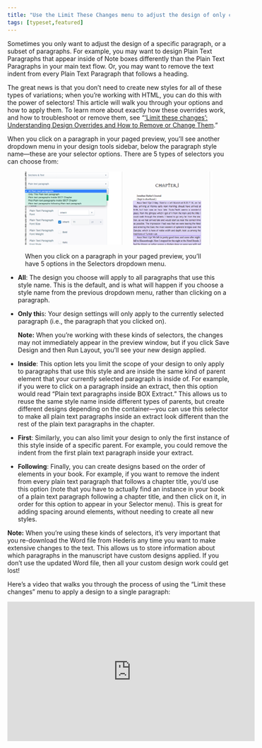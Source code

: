 ```yaml
---
title: "Use the Limit These Changes menu to adjust the design of only certain paragraphs or elements"
tags: [typeset,featured]
---
```

 
<html><body><section data-type="chapter" class="hsecchapter" data-hederis-type="hsecchapter" id="selectors" data-pi-attrs="id: selectors; data-tags: typeset,featured;" role="doc-chapter" data-tags="typeset,featured" data-author-name=" " data-book-title=" " title="Use the Limit These Changes menu to adjust the design of only certain paragraphs or elements"><p class="hblkp" data-hederis-type="hblkp" id="pDq72c8kG">Sometimes you only want to adjust the design of a specific paragraph, or a subset of paragraphs. For example, you may want to design Plain Text Paragraphs that appear inside of Note boxes differently than the Plain Text Paragraphs in your main text flow. Or, you may want to remove the text indent from every Plain Text Paragraph that follows a heading. </p><p class="hblkp" data-hederis-type="hblkp" id="pIL1CtzzQ">The great news is that you don&#8217;t need to create new styles for all of these types of variations; when you&#8217;re working with HTML, you can do this with the power of selectors! This article will walk you through your options and how to apply them. To learn more about exactly how these overrides work, and how to troubleshoot or remove them, see &#8220;<a href="{% link _docs/design-settings-and-inheritance.md %}" class="hspana" data-hederis-type="hspana" id="pZM7HmKCG">&#8216;Limit these changes&#8217;: Understanding Design Overrides and How to Remove or Change Them</a>.&#8221;</p><p class="hblkp" data-hederis-type="hblkp" id="pqyfL05b7">When you click on a paragraph in your paged preview, you&#8217;ll see another dropdown menu in your design tools sidebar, below the paragraph style name&#8212;these are your selector options. There are 5 types of selectors you can choose from:</p><figure class="hwprfig" data-hederis-type="hwprfig" id="pJ6CkaGhD"><img data-hederis-type="hblkimg" class="hblkimg" id="pwGxjEEXN" src="/images/selectors.png" data-img-src="/images/selectors.png"/><p class="hblkcaption" data-hederis-type="hblkcaption" id="pw7BfzKaR">When you click on a paragraph in your paged preview, you&#8217;ll have 5 options in the Selectors dropdown menu.</p></figure><ul class="hwprbulletlist" data-hederis-type="hwprbulletlist" id="p03bHbD9H"><li class="hblkuli" data-hederis-type="hblkuli" id="liyHXEjgwR"><p class="hblkuli" data-hederis-type="hblklip" id="plXlQV6HZ"><strong data-hederis-type="hspanstrong" id="pFJgttRt0">All</strong>: The design you choose will apply to all paragraphs that use this style name. This is the default, and is what will happen if you choose a style name from the previous dropdown menu, rather than clicking on a paragraph.</p></li><li class="hblkuli" data-hederis-type="hblkuli" id="liyFsZkEMd"><p class="hblkuli" data-hederis-type="hblklip" id="pcu7FHKdT"><strong class="hspanstrong" data-hederis-type="hspanstrong" id="pHGllDUSa">Only thi</strong>s: Your design settings will only apply to the currently selected paragraph (i.e., the paragraph that you clicked on). </p><aside class="hwprbox box" data-hederis-type="hwprbox" id="pV55tOHnA" data-type="sidebar"><p class="hblkp" data-hederis-type="hblkp" id="pAhLkjmwu"><strong class="hspanstrong" data-hederis-type="hspanstrong" id="pITR6Ofpx">Note:</strong> When you&#8217;re working with these kinds of selectors, the changes may not immediately appear in the preview window, but if you click Save Design and then Run Layout, you&#8217;ll see your new design applied.</p></aside></li><li class="hblkuli" data-hederis-type="hblkuli" id="likG5vro1a"><p class="hblkuli" data-hederis-type="hblklip" id="piThkew9R"><strong class="hspanstrong" data-hederis-type="hspanstrong" id="pspK2muXX">Inside</strong>: This option lets you limit the scope of your design to only apply to paragraphs that use this style and are inside the same kind of parent element that your currently selected paragraph is inside of. For example, if you were to click on a paragraph inside an extract, then this option would read &#8220;Plain text paragraphs inside BOX Extract.&#8221; This allows us to reuse the same style name inside different types of parents, but create different designs depending on the container&#8212;you can use this selector to make all plain text paragraphs inside an extract look different than the rest of the plain text paragraphs in the chapter.</p></li><li class="hblkuli" data-hederis-type="hblkuli" id="li7enJ9Dl0"><p class="hblkuli" data-hederis-type="hblklip" id="pzJPfKaMY"><strong class="hspanstrong" data-hederis-type="hspanstrong" id="p6GNlCEoq">First</strong>: Similarly, you can also limit your design to only the first instance of this style inside of a specific parent. For example, you could remove the indent from the first plain text paragraph inside your extract.</p></li><li class="hblkuli" data-hederis-type="hblkuli" id="liTWNgO0Kp"><p class="hblkuli" data-hederis-type="hblklip" id="peyqf5gDK"><strong class="hspanstrong" data-hederis-type="hspanstrong" id="pwgbvqlQe">Following</strong>: Finally, you can create designs based on the order of elements in your book. For example, if you want to remove the indent from every plain text paragraph that follows a chapter title, you&#8217;d use this option (note that you have to actually find an instance in your book of a plain text paragraph following a chapter title, and then click on it, in order for this option to appear in your Selector menu). This is great for adding spacing around elements, without needing to create all new styles.</p></li></ul><aside class="hwprbox box" data-hederis-type="hwprbox" id="p6MPu64Q4" data-type="sidebar"><p class="hblkp" data-hederis-type="hblkp" id="p9rKCVrzf"><strong class="hspanstrong" data-hederis-type="hspanstrong" id="plzWNxp5o">Note:</strong> When you&#8217;re using these kinds of selectors, it&#8217;s very important that you re-download the Word file from Hederis any time you want to make extensive changes to the text. This allows us to store information about which paragraphs in the manuscript have custom designs applied. If you don&#8217;t use the updated Word file, then all your custom design work could get lost!</p></aside><p class="hblkp" data-hederis-type="hblkp" id="pL4KTVo99">Here&#8217;s a video that walks you through the process of using the &#8220;Limit these changes&#8221; menu to apply a design to a single paragraph:</p><iframe width="560" height="315" src="https://www.youtube.com/embed/HrpE181HFd8" frameborder="0" allow="accelerometer;" autoplay="" clipboard-write="" encrypted-media="" gyroscope="" picture-in-picture="" allowfullscreen=""/><p data-embedded-html="true">INTENTIONALLY BLANK</p></section></body></html>

